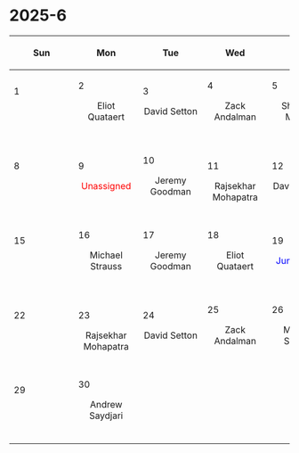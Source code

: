 # 2025-6

|<div style='max-width:100px;width:100px'><p>Sun</p></div>|<div style='max-width:100px;width:100px'><p>Mon</p></div>|<div style='max-width:100px;width:100px'><p>Tue</p></div>|<div style='max-width:100px;width:100px'><p>Wed</p></div>|<div style='max-width:100px;width:100px'><p>Thu</p></div>|<div style='max-width:100px;width:100px'><p>Fri</p></div>|<div style='max-width:100px;width:100px'><p>Sat</p></div>|
|:-:|:-:|:-:|:-:|:-:|:-:|:-:|
|<p align='left'>1</p><p><br/><br/></p>|<p align='left'>2</p><p>Eliot Quataert<br/><br/></p>|<p align='left'>3</p><p>David Setton<br/><br/></p>|<p align='left'>4</p><p>Zack Andalman<br/><br/></p>|<p align='left'>5</p><p>Shaunak Modak<br/><br/></p>|<p align='left'>6</p><p>Eliot Quataert<br/><br/></p>|<p align='left'>7</p><p><br/><br/></p>|
|<p align='left'>8</p><p><br/><br/></p>|<p align='left'>9</p><p><span style='color:red'>Unassigned</span><br/><br/></p>|<p align='left'>10</p><p>Jeremy Goodman<br/><br/></p>|<p align='left'>11</p><p>Rajsekhar<br/> Mohapatra</p>|<p align='left'>12</p><p>David Setton<br/><br/></p>|<p align='left'>13</p><p>Zack Andalman<br/><br/></p>|<p align='left'>14</p><p><br/><br/></p>|
|<p align='left'>15</p><p><br/><br/></p>|<p align='left'>16</p><p>Michael Strauss<br/><br/></p>|<p align='left'>17</p><p>Jeremy Goodman<br/><br/></p>|<p align='left'>18</p><p>Eliot Quataert<br/><br/></p>|<p align='left'>19</p><p><span style='color:blue'>Juneteenth</span><br/><br/></p>|<p align='left'>20</p><p>Andrew Saydjari<br/><br/></p>|<p align='left'>21</p><p><br/><br/></p>|
|<p align='left'>22</p><p><br/><br/></p>|<p align='left'>23</p><p>Rajsekhar<br/> Mohapatra</p>|<p align='left'>24</p><p>David Setton<br/><br/></p>|<p align='left'>25</p><p>Zack Andalman<br/><br/></p>|<p align='left'>26</p><p>Michael Strauss<br/><br/></p>|<p align='left'>27</p><p>Jeremy Goodman<br/><br/></p>|<p align='left'>28</p><p><br/><br/></p>|
|<p align='left'>29</p><p><br/><br/></p>|<p align='left'>30</p><p>Andrew Saydjari<br/><br/></p>|<p><br/><br/></p> |<p><br/><br/></p> |<p><br/><br/></p> |<p><br/><br/></p> |<p><br/><br/></p> |
